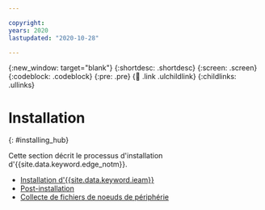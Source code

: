 ```yaml
---

copyright:
years: 2020
lastupdated: "2020-10-28"

---
```


{:new_window: target="blank"}
{:shortdesc: .shortdesc}
{:screen: .screen}
{:codeblock: .codeblock}
{:pre: .pre}
{:child: .link .ulchildlink}
{:childlinks: .ullinks}

# Installation
{: #installing_hub}

Cette section décrit le processus d'installation d'{{site.data.keyword.edge_notm}}.

* [Installation d'{{site.data.keyword.ieam}}](online_installation.md)
* [Post-installation](post_install.md)
* [Collecte de fichiers de noeuds de périphérie](gather_files.md)
